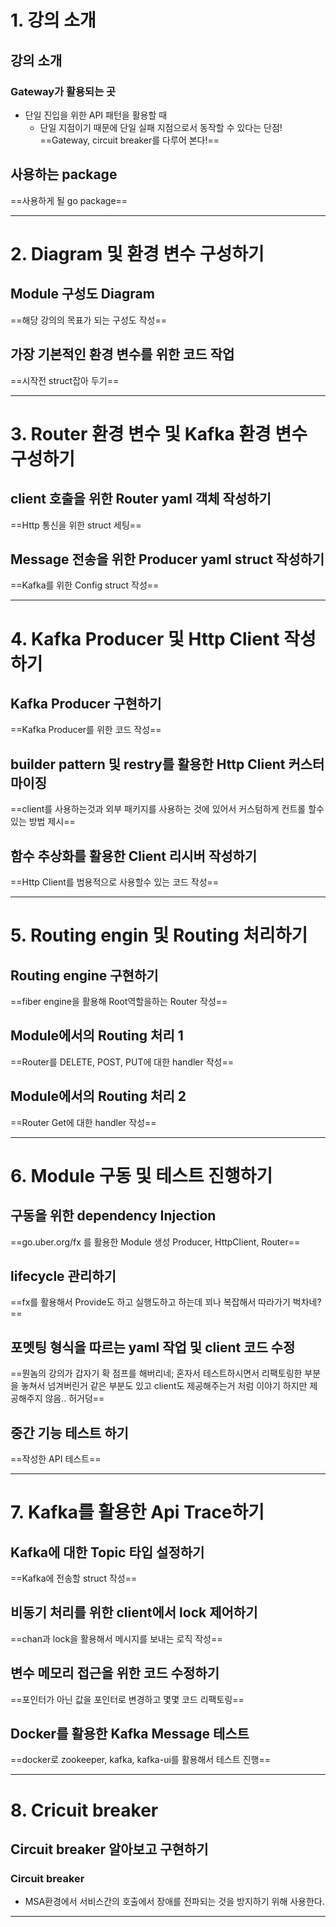 # 1. 강의 소개
## 강의 소개

### Gateway가 활용되는 곳
- 단일 진입을 위한 API 패턴을 활용할 때
	- 단일 지점이기 때문에 단일 실패 지점으로서 동작할 수 있다는 단점!
==Gateway, circuit breaker를 다루어 본다!==
## 사용하는 package
==사용하게 될 go package==
****
# 2. Diagram 및 환경 변수 구성하기
## Module 구성도 Diagram
==해당 강의의 목표가 되는 구성도 작성==
## 가장 기본적인 환경 변수를 위한 코드 작업
==시작전 struct잡아 두기==
****
# 3. Router 환경 변수 및 Kafka 환경 변수 구성하기
## client 호출을 위한 Router yaml 객체 작성하기
==Http 통신을 위한 struct 세팅==
## Message 전송을 위한 Producer yaml struct 작성하기
==Kafka를 위한 Config struct 작성==
****
# 4. Kafka Producer 및 Http Client 작성하기
## Kafka Producer 구현하기
==Kafka Producer를 위한 코드 작성==
## builder pattern 및 restry를 활용한 Http Client 커스터마이징
==client를 사용하는것과 외부 패키지를 사용하는 것에 있어서 커스텀하게 컨트롤 할수 있는 방법 제시==
## 함수 추상화를 활용한 Client 리시버 작성하기
==Http Client를 범용적으로 사용할수 있는 코드 작성==
****
# 5. Routing engin 및 Routing 처리하기
## Routing engine 구현하기
==fiber engine을 활용해 Root역할을하는 Router 작성==
## Module에서의 Routing 처리 1
==Router를 DELETE, POST, PUT에 대한 handler 작성==
## Module에서의 Routing 처리 2
==Router Get에 대한 handler 작성==
****
# 6. Module 구동 및 테스트 진행하기
## 구동을 위한 dependency Injection
==go.uber.org/fx 를 활용한 Module 생성 Producer, HttpClient, Router==
## lifecycle 관리하기
==fx를 활용해서 Provide도 하고 실행도하고 하는데 꾀나 복잡해서 따라가기 벅차네?==
## 포멧팅 형식을 따르는 yaml 작업 및 client 코드 수정
==뭔놈의 강의가 갑자기 확 점프를 해버리네; 혼자서 테스트하시면서 리팩토링한 부분을 놓쳐서 넘겨버린거 같은 부분도 있고 client도 제공해주는거 처럼 이야기 하지만 제공해주지 않음.. 허거덩==
## 중간 기능 테스트 하기
==작성한 API 테스트==
****
# 7. Kafka를 활용한 Api Trace하기
## Kafka에 대한 Topic 타입 설정하기
==Kafka에 전송할 struct 작성==
## 비동기 처리를 위한 client에서 lock 제어하기
==chan과 lock을 활용해서 메시지를 보내는 로직 작성==
## 변수 메모리 접근을 위한 코드 수정하기
==포인터가 아닌 값을 포인터로 변경하고 몇몇 코드 리팩토링==
## Docker를 활용한 Kafka Message 테스트
==docker로 zookeeper, kafka, kafka-ui를 활용해서 테스트 진행==
****
# 8. Cricuit breaker
## Circuit breaker 알아보고 구현하기
### Circuit breaker
- MSA환경에서 서비스간의 호출에서 장애를 전파되는 것을 방지하기 위해 사용한다.
****